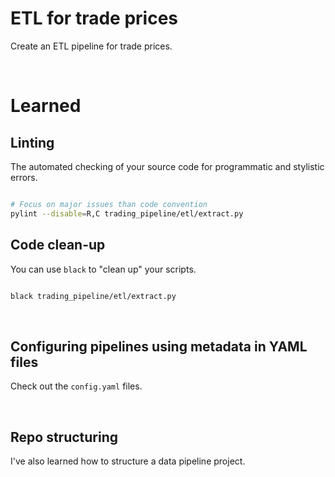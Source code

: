 # ETL for trade prices 

Create an ETL pipeline for trade prices.

<br/>

# Learned 

## Linting 
The automated checking of your source code for programmatic and stylistic errors.


```bash 

# Focus on major issues than code convention
pylint --disable=R,C trading_pipeline/etl/extract.py
```


## Code clean-up 

You can use ```black``` to "clean up" your scripts.

```bash 

black trading_pipeline/etl/extract.py
```


<br/>


## Configuring pipelines using metadata in YAML files

Check out the ```config.yaml``` files.


<br/>


## Repo structuring 
I've also learned how to structure a data pipeline project.
